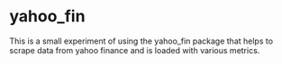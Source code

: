# yahoo_fin
This is a small experiment of using the yahoo_fin package that helps to scrape data from yahoo finance and is loaded with various metrics. 

